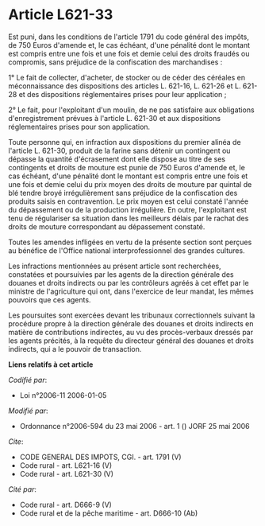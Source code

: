 # Article L621-33

Est puni, dans les conditions de l'article 1791 du code général des impôts, de 750 Euros d'amende et, le cas échéant, d'une
pénalité dont le montant est compris entre une fois et une fois et demie celui des droits fraudés ou compromis, sans
préjudice de la confiscation des marchandises : 

1° Le fait de collecter, d'acheter, de stocker ou de céder des céréales en méconnaissance des dispositions des articles L.
621-16, L. 621-26 et L. 621-28 et des dispositions réglementaires prises pour leur application ; 

2° Le fait, pour l'exploitant d'un moulin, de ne pas satisfaire aux obligations d'enregistrement prévues à l'article L.
621-30 et aux dispositions réglementaires prises pour son application. 

Toute personne qui, en infraction aux dispositions du premier alinéa de l'article L. 621-30, produit de la farine sans
détenir un contingent ou dépasse la quantité d'écrasement dont elle dispose au titre de ses contingents et droits de mouture
est punie de 750 Euros d'amende et, le cas échéant, d'une pénalité dont le montant est compris entre une fois et une fois et
demie celui du prix moyen des droits de mouture par quintal de blé tendre broyé irrégulièrement sans préjudice de la
confiscation des produits saisis en contravention. Le prix moyen est celui constaté l'année du dépassement ou de la
production irrégulière. En outre, l'exploitant est tenu de régulariser sa situation dans les meilleurs délais par le rachat
des droits de mouture correspondant au dépassement constaté. 

Toutes les amendes infligées en vertu de la présente section sont perçues au bénéfice de l'Office national interprofessionnel
des grandes cultures. 

Les infractions mentionnées au présent article sont recherchées, constatées et poursuivies par les agents de la direction
générale des douanes et droits indirects ou par les contrôleurs agréés à cet effet par le ministre de l'agriculture qui ont,
dans l'exercice de leur mandat, les mêmes pouvoirs que ces agents. 

Les poursuites sont exercées devant les tribunaux correctionnels suivant la procédure propre à la direction générale des
douanes et droits indirects en matière de contributions indirectes, au vu des procès-verbaux dressés par les agents précités,
à la requête du directeur général des douanes et droits indirects, qui a le pouvoir de transaction.

**Liens relatifs à cet article**

_Codifié par_:

  - Loi n°2006-11 2006-01-05

_Modifié par_:

  - Ordonnance n°2006-594 du 23 mai 2006 - art. 1 () JORF 25 mai 2006

_Cite_:

  - CODE GENERAL DES IMPOTS, CGI. - art. 1791 (V)
  - Code rural - art. L621-16 (V)
  - Code rural - art. L621-30 (V)

_Cité par_:

  - Code rural - art. D666-9 (V)
  - Code rural et de la pêche maritime - art. D666-10 (Ab)
